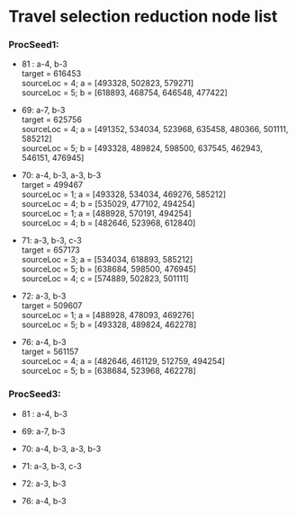 # Travel selection reduction node list


### ProcSeed1:
- 81 : a-4, b-3\
target = 616453\
sourceLoc = 4; a = [493328, 502823, 579271]\
sourceLoc = 5; b = [618893, 468754, 646548, 477422]

- 69: a-7, b-3\
target = 625756\
sourceLoc = 4; a = [491352, 534034, 523968, 635458, 480366, 501111, 585212]\
sourceLoc = 5; b = [493328, 489824, 598500, 637545, 462943, 546151, 476945]

- 70: a-4, b-3, a-3, b-3\
target = 499467\
sourceLoc = 1; a = [493328, 534034, 469276, 585212]\
sourceLoc = 4; b = [535029, 477102, 494254]\
sourceLoc = 1; a = [488928, 570191, 494254]\
sourceLoc = 4; b = [482646, 523968, 612840]

- 71: a-3, b-3, c-3\
target = 657173\
sourceLoc = 3; a = [534034, 618893, 585212]\
sourceLoc = 5; b = [638684, 598500, 476945]\
sourceLoc = 4; c = [574889, 502823, 501111]

- 72: a-3, b-3\
target = 509607\
sourceLoc = 1; a = [488928, 478093, 469276]\
sourceLoc = 5; b = [493328, 489824, 462278]

- 76: a-4, b-3\
target = 561157\
sourceLoc = 4; a = [482646, 461129, 512759, 494254]\
sourceLoc = 5; b = [638684, 523968, 462278]


### ProcSeed3:
- 81 : a-4, b-3

- 69: a-7, b-3

- 70: a-4, b-3, a-3, b-3

- 71: a-3, b-3, c-3

- 72: a-3, b-3

- 76: a-4, b-3
